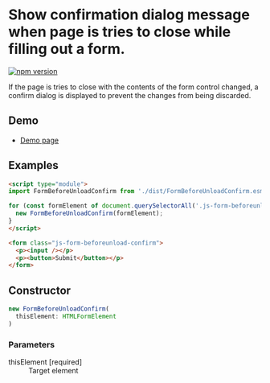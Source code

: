 # Show confirmation dialog message when page is tries to close while filling out a form.

[![npm version](https://badge.fury.io/js/%40saekitominaga%2Fhtmlformelement-before-unload-confirm.svg)](https://badge.fury.io/js/%40saekitominaga%2Fhtmlformelement-before-unload-confirm)

If the page is tries to close with the contents of the form control changed, a confirm dialog is displayed to prevent the changes from being discarded.

## Demo

- [Demo page](https://saekitominaga.github.io/htmlformelement-before-unload-confirm/demo.html)

## Examples

```HTML
<script type="module">
import FormBeforeUnloadConfirm from './dist/FormBeforeUnloadConfirm.esm.js';

for (const formElement of document.querySelectorAll('.js-form-beforeunload-confirm')) {
  new FormBeforeUnloadConfirm(formElement);
}
</script>

<form class="js-form-beforeunload-confirm">
  <p><input /></p>
  <p><button>Submit</button></p>
</form>
```

## Constructor

```TypeScript
new FormBeforeUnloadConfirm(
  thisElement: HTMLFormElement
)
```

### Parameters

<dl>
<dt>thisElement [required]</dt>
<dd>Target element</dd>
</dl>
